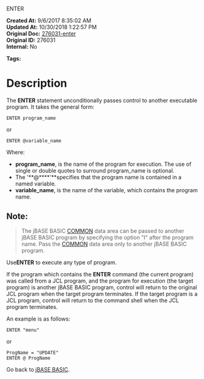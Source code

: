# 
ENTER

**Created At:** 9/6/2017 8:35:02 AM  
**Updated At:** 10/30/2018 1:22:57 PM  
**Original Doc:** [276031-enter](https://docs.jbase.com/36868-jbase-basic/276031-enter)  
**Original ID:** 276031  
**Internal:** No  

**Tags:**
<badge text='program execution' vertical='middle' />

# Description

The **ENTER** statement unconditionally passes control to another executable program. It takes the general form:

```
ENTER program_name
```

or

```
ENTER @variable_name
```

Where:

- **program\_name**, is the name of the program for execution. The use of single or double quotes to surround program\_name is optional.
- The '**@****'**specifies that the program name is contained in a named variable.
- **variable\_name**, is the name of the variable, which contains the program name.


## Note:


> The jBASE BASIC [COMMON](./../common) data area can be passed to another jBASE BASIC program by specifying the option "I" after the program name. Pass the [COMMON](./../common) data area only to another jBASE BASIC program.


Use**ENTER** to execute any type of program.

If the program which contains the **ENTER** command (the current program) was called from a JCL program, and the program for execution (the target program) is another jBASE BASIC program, control will return to the original JCL program when the target program terminates. If the target program is a JCL program, control will return to the command shell when the JCL program terminates.

An example is as follows:

```
ENTER "menu"
```

or

```
ProgName = "UPDATE"
ENTER @ ProgName
```



Go back to [jBASE BASIC](./../jbase-basic-programmers-reference-guide).
